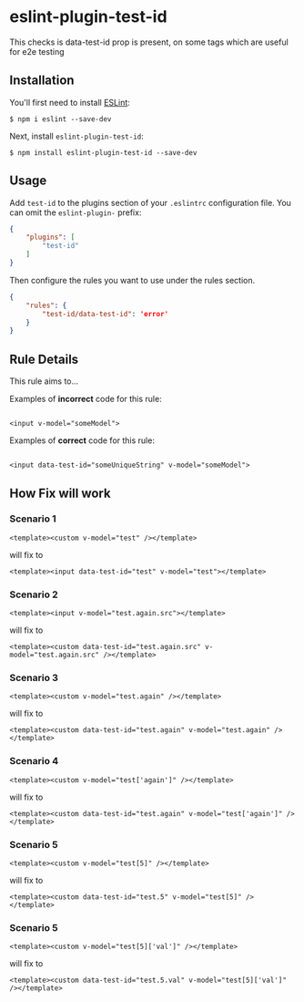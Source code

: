 # eslint-plugin-test-id

This checks is data-test-id prop is present, on some tags which are useful for e2e testing

## Installation

You'll first need to install [ESLint](http://eslint.org):

```
$ npm i eslint --save-dev
```

Next, install `eslint-plugin-test-id`:

```
$ npm install eslint-plugin-test-id --save-dev
```


## Usage

Add `test-id` to the plugins section of your `.eslintrc` configuration file. You can omit the `eslint-plugin-` prefix:

```json
{
    "plugins": [
        "test-id"
    ]
}
```


Then configure the rules you want to use under the rules section.

```json
{
    "rules": {
        "test-id/data-test-id": 'error'
    }
}
```

## Rule Details

This rule aims to...

Examples of **incorrect** code for this rule:

```vue

<input v-model="someModel">

```

Examples of **correct** code for this rule:

```vue

<input data-test-id="someUniqueString" v-model="someModel">

```

## How Fix will work 

### Scenario 1
```vue
<template><custom v-model="test" /></template>
```
will fix to 
```vue
<template><input data-test-id="test" v-model="test"></template>
```

### Scenario 2
```vue
<template><input v-model="test.again.src"></template>
```
will fix to 
```vue
<template><custom data-test-id="test.again.src" v-model="test.again.src" /></template>
```

### Scenario 3
```vue
<template><custom v-model="test.again" /></template>
```
will fix to 
```vue
<template><custom data-test-id="test.again" v-model="test.again" /></template>
```

### Scenario 4
```vue
<template><custom v-model="test['again']" /></template>
```
will fix to 
```vue
<template><custom data-test-id="test.again" v-model="test['again']" /></template>
```

### Scenario 5
```vue
<template><custom v-model="test[5]" /></template>
```
will fix to 
```vue
<template><custom data-test-id="test.5" v-model="test[5]" /></template>
```

### Scenario 5
```vue
<template><custom v-model="test[5]['val']" /></template>
```
will fix to 
```vue
<template><custom data-test-id="test.5.val" v-model="test[5]['val']" /></template>
```
